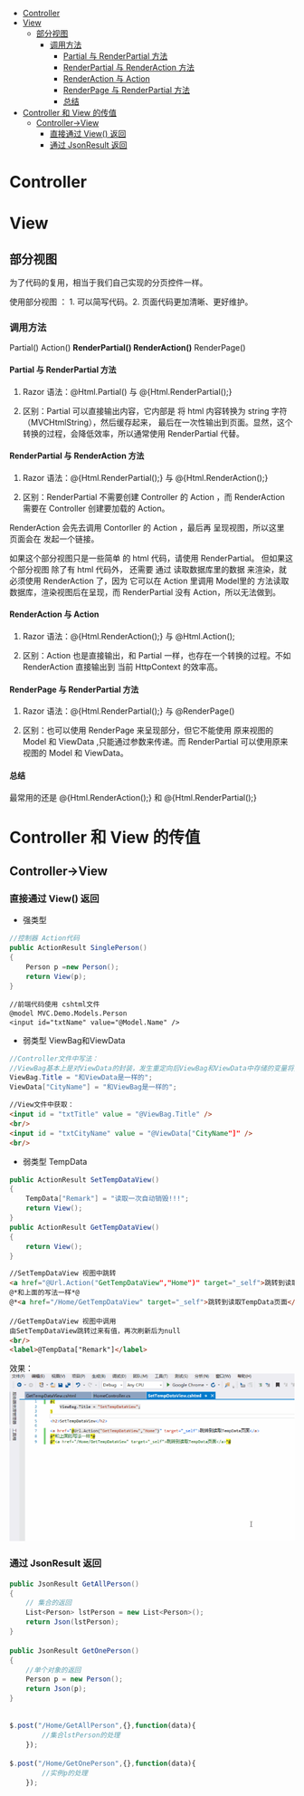 <!-- TOC -->

- [Controller](#controller)
- [View](#view)
    - [部分视图](#部分视图)
        - [调用方法](#调用方法)
            - [Partial 与 RenderPartial 方法](#partial-与-renderpartial-方法)
            - [RenderPartial 与 RenderAction 方法](#renderpartial-与-renderaction-方法)
            - [RenderAction 与 Action](#renderaction-与-action)
            - [RenderPage 与 RenderPartial 方法](#renderpage-与-renderpartial-方法)
            - [总结](#总结)
- [Controller 和 View 的传值](#controller-和-view-的传值)
    - [Controller->View](#controller-view)
        - [直接通过 View() 返回](#直接通过-view-返回)
        - [通过 JsonResult 返回](#通过-jsonresult-返回)

<!-- /TOC -->
# Controller
# View
## 部分视图
为了代码的复用，相当于我们自己实现的分页控件一样。

使用部分视图 ：  1. 可以简写代码。2. 页面代码更加清晰、更好维护。

### 调用方法
Partial()  Action()  **RenderPartial()  RenderAction()**  RenderPage() 

#### Partial 与 RenderPartial 方法
1. Razor 语法：@Html.Partial() 与 @{Html.RenderPartial();}

2. 区别：Partial 可以直接输出内容，它内部是 将 html 内容转换为 string 字符（MVCHtmlString），然后缓存起来，      最后在一次性输出到页面。显然，这个转换的过程，会降低效率，所以通常使用 RenderPartial 代替。

#### RenderPartial 与 RenderAction 方法
1. Razor 语法：@{Html.RenderPartial();}  与 @{Html.RenderAction();}

2. 区别：RenderPartial 不需要创建 Controller 的 Action ，而 RenderAction 需要在 Controller 创建要加载的 Action。

RenderAction 会先去调用 Contorller 的 Action ，最后再 呈现视图，所以这里 页面会在 发起一个链接。

如果这个部分视图只是一些简单 的 html 代码，请使用 RenderPartial。 但如果这个部分视图 除了有 html 代码外，     还需要 通过 读取数据库里的数据 来渲染，就必须使用 RenderAction 了，因为 它可以在 Action 里调用 Model里的     方法读取数据库，渲染视图后在呈现，而 RenderPartial 没有 Action，所以无法做到。

#### RenderAction 与 Action
1. Razor 语法：@{Html.RenderAction();}  与 @Html.Action();

2. 区别：Action 也是直接输出，和 Partial 一样，也存在一个转换的过程。不如 RenderAction 直接输出到 当前 HttpContext 的效率高。

#### RenderPage 与 RenderPartial 方法
1. Razor 语法：@{Html.RenderPartial();}  与 @RenderPage()

2. 区别：也可以使用 RenderPage 来呈现部分，但它不能使用 原来视图的 Model 和 ViewData ,只能通过参数来传递。而 RenderPartial 可以使用原来视图的 Model 和 ViewData。

#### 总结
最常用的还是 @{Html.RenderAction();} 和 @{Html.RenderPartial();}

# Controller 和 View 的传值
## Controller->View
### 直接通过 View() 返回
- 强类型

``` cs
//控制器 Action代码
public ActionResult SinglePerson()
{
    Person p =new Person();
    return View(p);
}

```

``` cshtml
//前端代码使用 cshtml文件
@model MVC.Demo.Models.Person
<input id="txtName" value="@Model.Name" />
```

- 弱类型 ViewBag和ViewData

``` cs
//Controller文件中写法：
//ViewBag基本上是对ViewData的封装，发生重定向后ViewBag和ViewData中存储的变量将变为null
ViewBag.Title = "和ViewData是一样的";
ViewData["CityName"] = "和ViewBag是一样的";

```

``` html
//View文件中获取：
<input id = "txtTitle" value = "@ViewBag.Title" />
<br/>
<input id = "txtCityName" value = "@ViewData["CityName"]" />
<br/>
```

- 弱类型 TempData

``` cs
public ActionResult SetTempDataView()
{
    TempData["Remark"] = "读取一次自动销毁!!!";
    return View();
}
public ActionResult GetTempDataView()
{
    return View();
}
```

``` html
//SetTempDataView 视图中跳转
<a href="@Url.Action("GetTempDataView","Home")" target="_self">跳转到读取TempData页面</a>
@*和上面的写法一样*@
@*<a href="/Home/GetTempDataView" target="_self">跳转到读取TempData页面</a>*@

//GetTempDataView 视图中调用
由SetTempDataView跳转过来有值，再次刷新后为null
<br/>
<label>@TempData["Remark"]</label>

```
效果：
![](../assets/asp.net-mvc/TempData.gif)

### 通过 JsonResult 返回
``` cs
public JsonResult GetAllPerson()
{
    // 集合的返回
    List<Person> lstPerson = new List<Person>();
    return Json(lstPerson);
}

public JsonResult GetOnePerson()
{
    //单个对象的返回
    Person p = new Person();
    return Json(p);
}
```

``` javascript

$.post("/Home/GetAllPerson",{},function(data){
        //集合lstPerson的处理
    });

$.post("/Home/GetOnePerson",{},function(data){
        //实例p的处理
    });
```


 
 